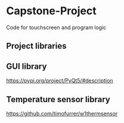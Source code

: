 # Capstone-Project
Code for touchscreen and program logic


## Project libraries

## GUI library
https://pypi.org/project/PyQt5/#description

## Temperature sensor library
https://github.com/timofurrer/w1thermsensor